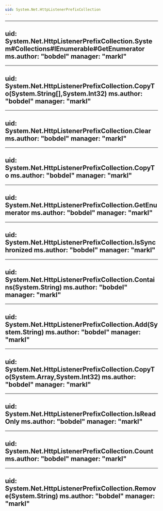 ```yaml
---
uid: System.Net.HttpListenerPrefixCollection
---
```


---
uid: System.Net.HttpListenerPrefixCollection.System#Collections#IEnumerable#GetEnumerator
ms.author: "bobdel"
manager: "markl"
---

---
uid: System.Net.HttpListenerPrefixCollection.CopyTo(System.String[],System.Int32)
ms.author: "bobdel"
manager: "markl"
---

---
uid: System.Net.HttpListenerPrefixCollection.Clear
ms.author: "bobdel"
manager: "markl"
---

---
uid: System.Net.HttpListenerPrefixCollection.CopyTo
ms.author: "bobdel"
manager: "markl"
---

---
uid: System.Net.HttpListenerPrefixCollection.GetEnumerator
ms.author: "bobdel"
manager: "markl"
---

---
uid: System.Net.HttpListenerPrefixCollection.IsSynchronized
ms.author: "bobdel"
manager: "markl"
---

---
uid: System.Net.HttpListenerPrefixCollection.Contains(System.String)
ms.author: "bobdel"
manager: "markl"
---

---
uid: System.Net.HttpListenerPrefixCollection.Add(System.String)
ms.author: "bobdel"
manager: "markl"
---

---
uid: System.Net.HttpListenerPrefixCollection.CopyTo(System.Array,System.Int32)
ms.author: "bobdel"
manager: "markl"
---

---
uid: System.Net.HttpListenerPrefixCollection.IsReadOnly
ms.author: "bobdel"
manager: "markl"
---

---
uid: System.Net.HttpListenerPrefixCollection.Count
ms.author: "bobdel"
manager: "markl"
---

---
uid: System.Net.HttpListenerPrefixCollection.Remove(System.String)
ms.author: "bobdel"
manager: "markl"
---

